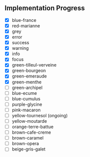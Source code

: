 ## Implementation Progress

- [x] blue-france
- [x] red-marianne
- [x] grey
- [x] error
- [x] success
- [x] warning
- [x] info
- [x] focus
- [x] green-tilleul-verveine
- [x] green-bourgeon
- [x] green-emeraude
- [x] green-menthe
- [ ] green-archipel
- [ ] blue-ecume
- [ ] blue-cumulus
- [ ] purple-glycine
- [ ] pink-macaron
- [ ] yellow-tournesol (ongoing)
- [ ] yellow-moutarde
- [ ] orange-terre-battue
- [ ] brown-cafe-creme
- [ ] brown-caramel
- [ ] brown-opera
- [ ] beige-gris-galet